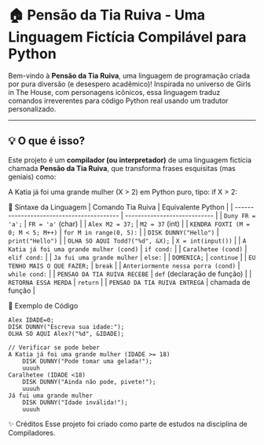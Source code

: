 # 🏠 Pensão da Tia Ruiva - Uma Linguagem Fictícia Compilável para Python

Bem-vindo à **Pensão da Tia Ruiva**, uma linguagem de programação criada por pura diversão (e desespero acadêmico)! Inspirada no universo de Girls in The House, com personagens icônicos, essa linguagem traduz comandos irreverentes para código Python real usando um tradutor personalizado.

---

## 💡 O que é isso?

Este projeto é um **compilador (ou interpretador)** de uma linguagem fictícia chamada **Pensão da Tia Ruiva**, que transforma frases esquisitas (mas geniais) como:


A Katia já foi uma grande mulher (X > 2)
em Python puro, tipo:
if X > 2:

🧠 Sintaxe da Linguagem
| Comando Tia Ruiva                         | Equivalente Python           |
| ----------------------------------------- | ---------------------------- |
| `Duny FR = 'a';`                          | `FR = 'a'` (char)            |
| `Alex M2 = 37;`                           | `M2 = 37` (int)              |
| `KENDRA FOXTI (M = 0; M < 5; M++)`        | `for M in range(0, 5):`      |
| `DISK DUNNY("Hello")`                     | `print("Hello")`             |
| `OLHA SO AQUI Todd?("%d", &X);`           | `X = int(input())`           |
| `A Katia já foi uma grande mulher (cond)` | `if cond:`                   |
| `Caralhetee (cond)`                       | `elif cond:`                 |
| `Ja fui uma grande mulher`                | `else:`                      |
| `DOMENICA;`                               | `continue`                   |
| `EU TENHO MAIS O QUE FAZER;`              | `break`                      |
| `Anteriormente nessa porra (cond)`        | `while cond:`                |
| `PENSAO DA TIA RUIVA RECEBE`              | `def` (declaração de função) |
| `RETORNA ESSA MERDA`                      | `return`                     |
| `PENSAO DA TIA RUIVA ENTREGA`             | chamada de função            |


🧪 Exemplo de Código
```
Alex IDADE=0;
DISK DUNNY("Escreva sua idade:");
OLHA SO AQUI Alex?("%d", &IDADE);

// Verificar se pode beber
A Katia já foi uma grande mulher (IDADE >= 18)
    DISK DUNNY("Pode tomar uma gelada!");
    uuuuh
Caralhetee (IDADE <18)
    DISK DUNNY("Ainda não pode, pivete!");
    uuuuh
Já fui uma grande mulher
    DISK DUNNY("Idade inválida!");
    uuuuh
```

✨ Créditos
Esse projeto foi criado como parte de estudos na disciplina de Compiladores.
